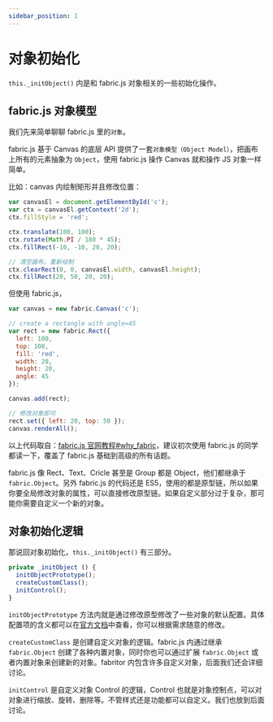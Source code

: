 ```yaml
---
sidebar_position: 1
---
```


# 对象初始化

`this._initObject()` 内是和 fabric.js 对象相关的一些初始化操作。

## fabric.js 对象模型

我们先来简单聊聊 fabric.js 里的`对象`。

fabric.js 基于 Canvas 的底层 API 提供了一套`对象模型（Object Model）`，把画布上所有的元素抽象为 `Object`，使用 fabric.js 操作 Canvas 就和操作 JS 对象一样简单。

比如：canvas 内绘制矩形并且修改位置：

```js
var canvasEl = document.getElementById('c');
var ctx = canvasEl.getContext('2d');
ctx.fillStyle = 'red';

ctx.translate(100, 100);
ctx.rotate(Math.PI / 180 * 45);
ctx.fillRect(-10, -10, 20, 20);

// 清空画布，重新绘制
ctx.clearRect(0, 0, canvasEl.width, canvasEl.height);
ctx.fillRect(20, 50, 20, 20);
```

但使用 fabric.js，

```js
var canvas = new fabric.Canvas('c');

// create a rectangle with angle=45
var rect = new fabric.Rect({
  left: 100,
  top: 100,
  fill: 'red',
  width: 20,
  height: 20,
  angle: 45
});

canvas.add(rect);

// 修改对象即可
rect.set({ left: 20, top: 50 });
canvas.renderAll();
```

以上代码取自：[fabric.js 官网教程#why_fabric](http://fabricjs.com/fabric-intro-part-1#why_fabric)，建议初次使用 fabric.js 的同学都读一下，覆盖了 fabric.js 基础到高级的所有话题。

fabric.js 像 Rect、Text、Cricle 甚至是 Group 都是 Object，他们都继承于 `fabric.Object`。另外 fabric.js 的代码还是 ES5，使用的都是原型链，所以如果你要全局修改对象的属性，可以直接修改原型链。如果自定义部分过于复杂，那可能你需要自定义一个新的对象。

## 对象初始化逻辑

那说回对象初始化，`this._initObject()` 有三部分。

```ts
private _initObject () {
  initObjectPrototype();
  createCustomClass();
  initControl();
}
```

`initObjectPrototype` 方法内就是通过修改原型修改了一些对象的默认配置。具体配置项的含义都可以在[官方文档](http://fabricjs.com/docs/fabric.Object.html)中查看，你可以根据需求随意的修改。


`createCustomClass` 是创建自定义对象的逻辑。fabric.js 内通过继承 `fabric.Object` 创建了各种内置对象，同时你也可以通过扩展 `fabric.Object` 或者内置对象来创建新的对象。fabritor 内包含许多自定义对象，后面我们还会详细讨论。

`initControl` 是自定义对象 Control 的逻辑，Control 也就是对象控制点，可以对对象进行缩放、旋转、删除等。不管样式还是功能都可以自定义。我们也放到后面讨论。